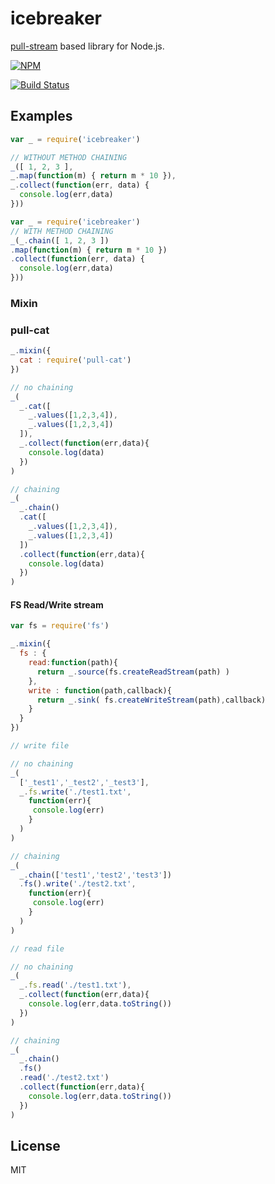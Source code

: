icebreaker
============
[pull-stream](https://github.com/dominictarr/pull-stream) based library for Node.js.

[![NPM](https://nodei.co/npm/icebreaker.png?downloads=true&download=true)](https://nodei.co/npm/icebreaker/)

[![Build Status](https://travis-ci.org/alligator-io/icebreaker.svg?branch=master)](https://travis-ci.org/alligator-io/icebreaker)

## Examples

```javascript
var _ = require('icebreaker')

// WITHOUT METHOD CHAINING
_([ 1, 2, 3 ],
_.map(function(m) { return m * 10 }),
_.collect(function(err, data) {
  console.log(err,data)
}))
```
```javascript
var _ = require('icebreaker')
// WITH METHOD CHAINING
_(_.chain([ 1, 2, 3 ])
.map(function(m) { return m * 10 })
.collect(function(err, data) {
  console.log(err,data)
}))

```
### Mixin
### pull-cat
```javascript
_.mixin({
  cat : require('pull-cat')
})

// no chaining
_(
  _.cat([
    _.values([1,2,3,4]),
    _.values([1,2,3,4])
  ]),
  _.collect(function(err,data){
    console.log(data)
  })
)

// chaining
_(
  _.chain()
  .cat([
    _.values([1,2,3,4]),
    _.values([1,2,3,4])
  ])
  .collect(function(err,data){
    console.log(data)
  })
)
```

#### FS Read/Write stream
```javascript
var fs = require('fs')

_.mixin({
  fs : {
    read:function(path){
      return _.source(fs.createReadStream(path) )
    },
    write : function(path,callback){
      return _.sink( fs.createWriteStream(path),callback)
    }
  }
})

// write file

// no chaining
_(
  ['_test1','_test2','_test3'],
  _.fs.write('./test1.txt',
    function(err){
     console.log(err)
    }
  )
)

// chaining
_(
  _.chain(['test1','test2','test3'])
  .fs().write('./test2.txt',
    function(err){
     console.log(err)
    }
  )
)

// read file

// no chaining
_(
  _.fs.read('./test1.txt'),
  _.collect(function(err,data){
    console.log(err,data.toString())
  })
)

// chaining
_(
  _.chain()
  .fs()
  .read('./test2.txt')
  .collect(function(err,data){
    console.log(err,data.toString())
  })
)
```


## License
MIT
